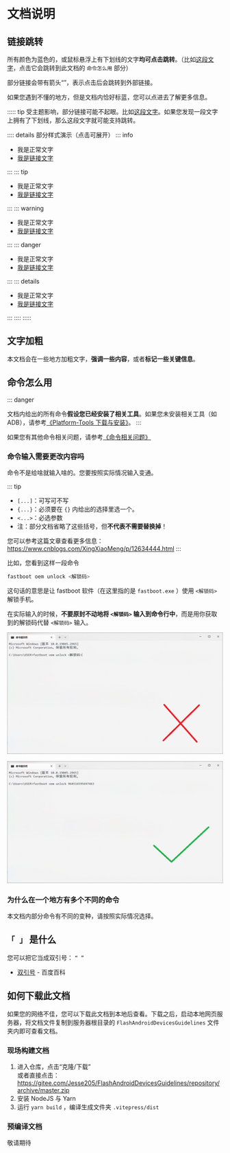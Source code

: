 # 文档说明

## 链接跳转

所有颜色为蓝色的，或鼠标悬浮上有下划线的文字**均可点击跳转**。（比如[这段文字](#命令怎么用)，点击它会跳转到此文档的 `命令怎么用` 部分）

部分链接会带有箭头“<a target="_blank"></a>”，表示点击后会跳转到外部链接。

如果您遇到不懂的地方，但是文档内恰好标蓝，您可以点进去了解更多信息。

::::: tip
受主题影响，部分链接可能不起眼。比如[这段文字](#命令怎么用)。如果您发现一段文字上拥有了下划线，那么这段文字就可能支持跳转。

:::: details 部分样式演示（点击可展开）
::: info

* 我是正常文字
* [我是链接文字](#命令怎么用)

:::
::: tip

* 我是正常文字
* [我是链接文字](#命令怎么用)

:::
::: warning

* 我是正常文字
* [我是链接文字](#命令怎么用)

:::
::: danger

* 我是正常文字
* [我是链接文字](#命令怎么用)

:::
::: details

* 我是正常文字
* [我是链接文字](#命令怎么用)

:::
::::
:::::

## 文字加粗

本文档会在一些地方加粗文字，**强调一些内容**，或者**标记一些关键信息**。

## 命令怎么用

::: danger

文档内给出的所有命令**假设您已经安装了相关工具**。如果您未安装相关工具（如 ADB），请参考[《Platform-Tools 下载与安装》](/tools/platform-tools.md#platform-tools-下载与安装)。
:::

如果您有其他命令相关问题，请参考[《命令相关问题》](./knowledge.md#命令相关问题)

### 命令输入需要更改内容吗

命令不是给啥就输入啥的。您要按照实际情况输入变通。

::: tip

* `[...]`：可写可不写
* `{...}`：必须要在 `{}` 内给出的选择里选一个。
* `<...>`：必选参数
* 注：部分文档省略了这些括号，但**不代表不需要替换掉**！

您可以参考这篇文章查看更多信息：<https://www.cnblogs.com/XingXiaoMeng/p/12634444.html>
:::

比如，您看到这样一段命令

``` bash
fastboot oem unlock <解锁码>
```

这句话的意思是让 fastboot 软件（在这里指的是 `fastboot.exe` ）使用 `<解锁码>` 解锁手机。

在实际输入的时候，**不要原封不动地将 `<解锁码>` 输入到命令行中**，而是用你获取到的解锁码代替 `<解锁码>` 输入。

![错误示例](./images/demo/command/replace/wrong.png)

![正确示例](./images/demo/command/replace/correct.png)

### 为什么在一个地方有多个不同的命令

本文档内部分命令有不同的变种，请按照实际情况选择。

## `「 」` 是什么

您可以把它当成双引号： `“ ”`

* [双引号](https://baike.baidu.com/item/%E5%8F%8C%E5%BC%95%E5%8F%B7/10758658) - 百度百科

## 如何下载此文档

如果您的网络不佳，您可以下载此文档到本地后查看。下载之后，启动本地网页服务器，将文档文件复制到服务器根目录的 `FlashAndroidDevicesGuidelines` 文件夹内即可查看文档。

### 现场构建文档

1. 进入仓库，点击“克隆/下载”\
   或者直接点击：<https://gitee.com/Jesse205/FlashAndroidDevicesGuidelines/repository/archive/master.zip>
2. 安装 NodeJS 与 Yarn
3. 运行 `yarn build` ，编译生成文件夹 `.vitepress/dist`

### 预编译文档

敬请期待
